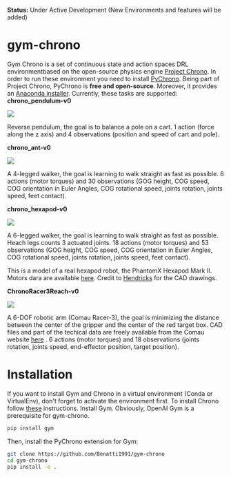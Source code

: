 **Status:** Under Active Development (New Environments and features will be added)

# gym-chrono

Gym Chrono is a set of continuous state and action spaces DRL environmentbased on the open-source physics engine [Project Chrono](https://projectchrono.org/). 
In order to run these environment you need to install [PyChrono](https://projectchrono.org/pychrono/). 
Being part of Project Chrono, PyChrono is **free and open-source**. Moreover, it provides an [Anaconda installer](https://anaconda.org/projectchrono/pychrono).
Currently, these tasks are supported:
**chrono_pendulum-v0** 


![](http://projectchrono.org/assets/manual/Tutorial_tensorflow_pendulum.jpg)

Reverse pendulum, the goal is to balance a pole on a cart.  1 action (force along the z axis) and 4 observations (position and speed of cart and pole).

**chrono_ant-v0** 


![](http://projectchrono.org/assets/manual/Tutorial_tensorflow_ant.jpg)

A 4-legged walker, the goal is learning to walk straight as fast as possible. 8 actions (motor torques) and 30 observations (GOG height, COG speed, COG orientation in Euler Angles, COG rotational speed, joints rotation, joints speed, feet contact).

**chrono_hexapod-v0** 


![](https://previews.dropbox.com/p/thumb/AAj-vzideDoJDgTsBYfdoCeFGqq8CZ5AB0JkXo6fithec_td36XnxFwGb1VbB4oStTZ2DeQO2TjWhGfFfIFvOoOlWRrHfeSG3xfcQPIEsAF9h-btw5Z1-v_lH2L0qlYHPGEPbu5vEmvn_-ulXJcAu801QShJZYicO3ZLJxy8z6HEsjfPIAXzC05ybsWEc1p0bIFYccNYNgrYXI1XPoS7nfp1mKO7jcj5BQ7hwXNb-1sOKHOfJiR6TABVcxQYHpuIPyTTL7zoQPcM0Pb8rbQQ8H4whdI5NUHRdFjhuWHOdAPh0AhEgCIQdjgs_pg9L8TEJxGGAjPLTWIYtsBp-d8PhhXw/p.jpeg?fv_content=true&size_mode=5)

A 6-legged walker, the goal is learning to walk straight as fast as possible. Heach legs counts 3 actuated joints.
18 actions (motor torques) and 53 observations (GOG height, COG speed, COG orientation in Euler Angles, COG rotational speed, joints rotation, joints speed, feet contact).

This is a model of a real hexapod robot, the PhantomX Hexapod Mark II. Motors dara are available [here](https://trossenrobotics.com/dynamixel-ax-12-robot-actuator.aspx). Credit to [Hendricks](https://grabcad.com/hendricks-1) for the CAD drawings.

**ChronoRacer3Reach-v0** 


![](https://previews.dropbox.com/p/thumb/AAisoJxioqXgMcBNDu8oH6i-y-tTDY0DvH_MUrUXFybCIJT4OJiLE7DfcwJ2bk1sVRiDilva3D4S9DLoCw00H1f3sEIQhfm2OfKTXpe9zct-KIbQmIuNR5f94eaMWlsa71-UEnIPc0wISFf6ljFeNaCp9eIJvxt1TSmZ95j804XAXvL023nhu6QEOdBg-oqvxXYpUZcK0bR1P_cKffVvWeWNbk5ubYyHt3_sNxwYfomnTQx4iMcrmg-GeUBSTp_g0ACdjcmjVx882FOz2WA9PlKHAR1QS_pvjmlBOdTfqX7R_Jt1gLte2F3eb9SM-g0QF_Kv-Pbp6ropfNtix_vaTy61/p.jpeg?fv_content=true&size_mode=5)

A 6-DOF robotic arm (Comau Racer-3), the goal is minimizing the distance between the center of the gripper and the center of the red target box. CAD files and part of the techical data are freely available from the Comau website [here](https://www.comau.com/IT/le-nostre-competenze/robotics/robot-team/racer-3-063) .
6 actions (motor torques) and 18 observations (joints rotation, joints speed, end-effector position, target position).

# Installation
If you want to install Gym and Chrono in a virtual environment (Conda or VirtualEnv), don't forget to activate the environment first.
To install Chrono follow [these](http://api.projectchrono.org/development/pychrono_installation.html) instructions. 
Install Gym. Obviously, OpenAI Gym is a prerequisite for gym-chrono. 
```bash
pip install gym
```
Then, install the PyChrono extension for Gym:
```bash
git clone https://github.com/Benatti1991/gym-chrono
cd gym-chrono
pip install -e .
```
